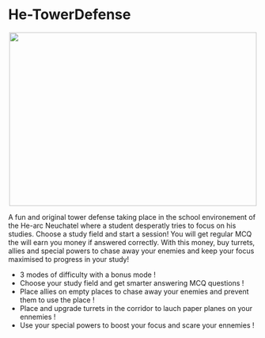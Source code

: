 # He-TowerDefense

<p align="center">
  <img src="https://user-images.githubusercontent.com/89838040/133043591-3f923563-30f9-4762-b936-357dbc64b4f5.png" width="500" height="350">
</p>
  
A fun and original tower defense taking place in the school environement of the He-arc Neuchatel where a student desperatly tries to focus on his studies.
Choose a study field and start a session! You will get regular MCQ the will earn you money if answered correctly. With this money, buy turrets, allies and special powers to chase away your enemies and keep your focus maximised to progress in your study!

- 3 modes of difficulty with a bonus mode !
- Choose your study field and get smarter answering MCQ questions !
- Place allies on empty places to chase away your enemies and prevent them to use the place !
- Place and upgrade turrets in the corridor to lauch paper planes on your ennemies !
- Use your special powers to boost your focus and scare your ennemies !
